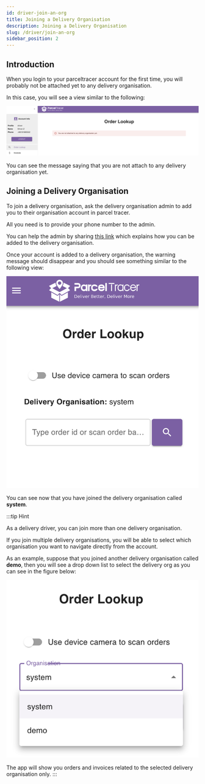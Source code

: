 ```yaml
---
id: driver-join-an-org
title: Joining a Delivery Organisation
description: Joining a Delivery Organisation
slug: /driver/join-an-org
sidebar_position: 2
---
```


## Introduction

When you login to your parceltracer account for the first time, you will probably not be attached yet to any delivery organisation.

In this case, you will see a view similar to the following:

![alt text](./media/driver-default-view.png)

You can see the message saying that you are not attach to any delivery organisation yet.

## Joining a Delivery Organisation

To join a delivery organisation, ask the delivery organisation admin to add you to their organisation account in parcel tracer.

All you need is to provide your phone number to the admin.

You can help the admin by sharing [this link](https://parceltracer.github.io/dms_documentation/docs/user-guide/for-delivery-organisations/drivers/creating-drivers#adding-a-registered-driver) which explains how you can be added to the delivery organisation.

Once your account is added to a delivery organisation, the warning message should disappear and you should see something similar to the following view:

![alt text](./media/driver-view-after-joining-one-org.png)

You can see now that you have joined the delivery organisation called **system**.

:::tip Hint

As a delivery driver, you can join more than one delivery organisation.

If you join multiple delivery organisations, you will be able to select which organisation you want to navigate directly from the account.

As an example, suppose that you joined another delivery organisation called **demo**, then you will see a drop down list to select the delivery org as you can see in the figure below:

![alt text](./media/driver-multiple-orgs-dropdown.png)

The app will show you orders and invoices related to the selected delivery organisation only.
:::